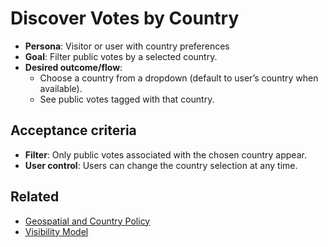 # Discover Votes by Country

- **Persona**: Visitor or user with country preferences
- **Goal**: Filter public votes by a selected country.
- **Desired outcome/flow**:
  - Choose a country from a dropdown (default to user’s country when available).
  - See public votes tagged with that country.

## Acceptance criteria
- **Filter**: Only public votes associated with the chosen country appear.
- **User control**: Users can change the country selection at any time.

## Related
- [Geospatial and Country Policy](../server/geospatial-and-country-policy.md)
- [Visibility Model](../server/visibility-model.md)
